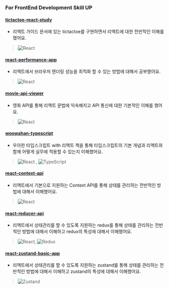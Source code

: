 ### For FrontEnd Development Skill UP

#### [tictactoe-react-study](https://github.com/hyunbeanohh/fastcampus-study/tree/main/tictactoe-react-study)
+ 리액트 가이드 문서에 있는 tictactoe를 구현하면서 리액트에 대한 전반적인 이해를 했어요.
> ![React](https://img.shields.io/badge/react-%2320232a.svg?style=for-the-badge&logo=react&logoColor=%2361DAFB)
#### [react-performance-app](https://github.com/hyunbeanohh/fastcampus-study/tree/main/react-performance-app)
+ 리액트에서 브라우저 렌더링 성능을 최적화 할 수 있는 방법에 대해서 공부했어요.
> ![React](https://img.shields.io/badge/react-%2320232a.svg?style=for-the-badge&logo=react&logoColor=%2361DAFB)
#### [movie-api-viewer](https://github.com/hyunbeanohh/fastcampus-study/tree/main/movie-api-viewer)
+ 영화 API를 통해 리액트 문법에 익숙해지고 API 통신에 대한 기본적인 이해를 했어요.
> ![React](https://img.shields.io/badge/react-%2320232a.svg?style=for-the-badge&logo=react&logoColor=%2361DAFB)
#### [woowahan-typescript](https://github.com/hyunbeanohh/TIL/tree/main/woowahan-typescript)
+ 우아한 타입스크립트 with 리액트 책을 통해 타입스크립트의 기본 개념과 리액트와 함께 어떻게 실무에 적용할 수 있는지 이해했어요.
> ![React](https://img.shields.io/badge/react-%2320232a.svg?style=for-the-badge&logo=react&logoColor=%2361DAFB) , ![TypeScript](https://img.shields.io/badge/typescript-%23007ACC.svg?style=for-the-badge&logo=typescript&logoColor=white)
#### [react-context-api](https://github.com/hyunbeanohh/TIL/tree/main/context-api-app)
+ 리액트에서 기본으로 지원하는 Context API를 통해 상태를 관리하는 전반적인 방법에 대해서 이해했어요.
> ![React](https://img.shields.io/badge/react-%2320232a.svg?style=for-the-badge&logo=react&logoColor=%2361DAFB)
#### [react-reducer-api](https://github.com/hyunbeanohh/TIL/tree/main/react-redux-app)
+ 리액트에서 상태관리를 할 수 있도록 지원하는 redux를 통해 상태를 관리하는 전반적인 방법에 대해서 이해하고 redux의 특성에 대해서 이해했어요.
> ![React](https://img.shields.io/badge/react-%2320232a.svg?style=for-the-badge&logo=react&logoColor=%2361DAFB), ![Redux](https://img.shields.io/badge/redux-%23593d88.svg?style=for-the-badge&logo=redux&logoColor=white)
#### [react-zustand-basic-app](https://github.com/hyunbeanohh/TIL/tree/main/react-zustand-basic-app)
+ 리액트에서 상태관리를 할 수 있도록 지원하는 zustand를 통해 상태를 관리하는 전반적인 방법에 대해서
이해하고 zustand의 특성에 대해서 이해했어요.
> ![Zustand](https://img.shields.io/badge/zustand-1e394e.svg?style=for-the-badge&logo=zustand&logoColor=white)
